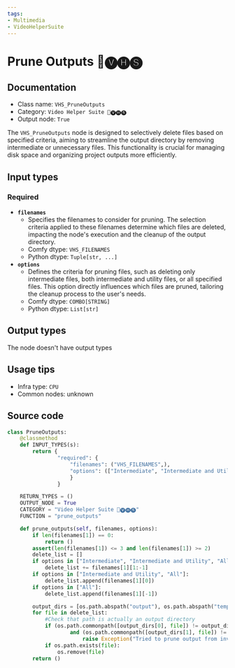 ```yaml
---
tags:
- Multimedia
- VideoHelperSuite
---
```


# Prune Outputs 🎥🅥🅗🅢
## Documentation
- Class name: `VHS_PruneOutputs`
- Category: `Video Helper Suite 🎥🅥🅗🅢`
- Output node: `True`

The `VHS_PruneOutputs` node is designed to selectively delete files based on specified criteria, aiming to streamline the output directory by removing intermediate or unnecessary files. This functionality is crucial for managing disk space and organizing project outputs more efficiently.
## Input types
### Required
- **`filenames`**
    - Specifies the filenames to consider for pruning. The selection criteria applied to these filenames determine which files are deleted, impacting the node's execution and the cleanup of the output directory.
    - Comfy dtype: `VHS_FILENAMES`
    - Python dtype: `Tuple[str, ...]`
- **`options`**
    - Defines the criteria for pruning files, such as deleting only intermediate files, both intermediate and utility files, or all specified files. This option directly influences which files are pruned, tailoring the cleanup process to the user's needs.
    - Comfy dtype: `COMBO[STRING]`
    - Python dtype: `List[str]`
## Output types
The node doesn't have output types
## Usage tips
- Infra type: `CPU`
- Common nodes: unknown


## Source code
```python
class PruneOutputs:
    @classmethod
    def INPUT_TYPES(s):
        return {
                "required": {
                    "filenames": ("VHS_FILENAMES",),
                    "options": (["Intermediate", "Intermediate and Utility"],)
                    }
                }

    RETURN_TYPES = ()
    OUTPUT_NODE = True
    CATEGORY = "Video Helper Suite 🎥🅥🅗🅢"
    FUNCTION = "prune_outputs"

    def prune_outputs(self, filenames, options):
        if len(filenames[1]) == 0:
            return ()
        assert(len(filenames[1]) <= 3 and len(filenames[1]) >= 2)
        delete_list = []
        if options in ["Intermediate", "Intermediate and Utility", "All"]:
            delete_list += filenames[1][1:-1]
        if options in ["Intermediate and Utility", "All"]:
            delete_list.append(filenames[1][0])
        if options in ["All"]:
            delete_list.append(filenames[1][-1])

        output_dirs = [os.path.abspath("output"), os.path.abspath("temp")]
        for file in delete_list:
            #Check that path is actually an output directory
            if (os.path.commonpath([output_dirs[0], file]) != output_dirs[0]) \
                    and (os.path.commonpath([output_dirs[1], file]) != output_dirs[1]):
                        raise Exception("Tried to prune output from invalid directory: " + file)
            if os.path.exists(file):
                os.remove(file)
        return ()

```
